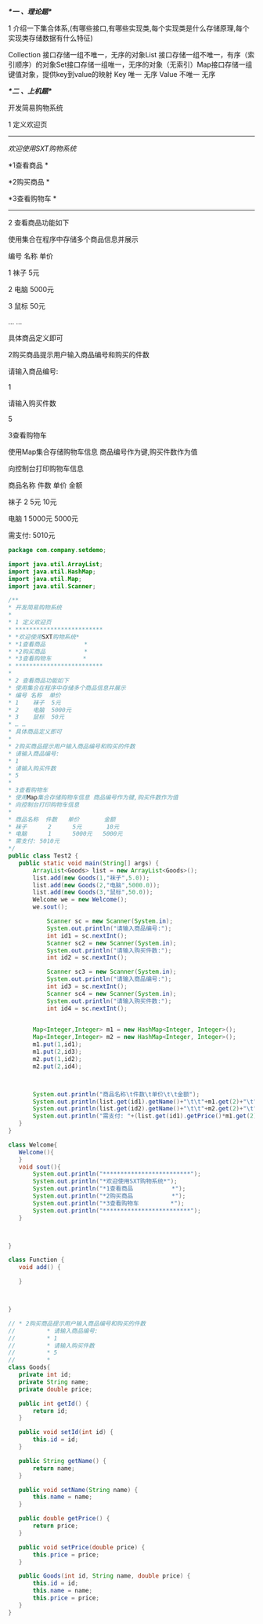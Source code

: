 ***\*一 、理论题\****

1 介绍一下集合体系,(有哪些接口,有哪些实现类,每个实现类是什么存储原理,每个实现类存储数据有什么特征)

Collection 接口存储一组不唯一，无序的对象List 接口存储一组不唯一，有序（索引顺序）的对象Set接口存储一组唯一，无序的对象（无索引）Map接口存储一组键值对象，提供key到value的映射    Key 唯一 无序    Value 不唯一 无序

 

***\*二 、上机题\****

开发简易购物系统

 

1 定义欢迎页

*************************

*欢迎使用SXT购物系统*

*1查看商品      *

*2购买商品      *

*3查看购物车     *

*************************

 

2 查看商品功能如下

使用集合在程序中存储多个商品信息并展示

编号 名称  单价

1  袜子 5元

2  电脑 5000元

3  鼠标 50元

… … 

具体商品定义即可

 

2购买商品提示用户输入商品编号和购买的件数

请输入商品编号:

1

请输入购买件数

5

 

3查看购物车

使用Map集合存储购物车信息 商品编号作为键,购买件数作为值

向控制台打印购物车信息

 

商品名称 件数  单价    金额

袜子   2    5元    10元

电脑   1    5000元  5000元

需支付: 5010元

 ```java
package com.company.setdemo;

import java.util.ArrayList;
import java.util.HashMap;
import java.util.Map;
import java.util.Scanner;

/**
 * 开发简易购物系统
 *
 * 1 定义欢迎页
 * *************************
 * *欢迎使用SXT购物系统*
 * *1查看商品           *
 * *2购买商品           *
 * *3查看购物车         *
 * *************************
 *
 * 2 查看商品功能如下
 * 使用集合在程序中存储多个商品信息并展示
 * 编号 名称  单价
 * 1    袜子  5元
 * 2    电脑  5000元
 * 3    鼠标  50元
 * … …
 * 具体商品定义即可
 *
 * 2购买商品提示用户输入商品编号和购买的件数
 * 请输入商品编号:
 * 1
 * 请输入购买件数
 * 5
 *
 * 3查看购物车
 * 使用Map集合存储购物车信息 商品编号作为键,购买件数作为值
 * 向控制台打印购物车信息
 *
 * 商品名称  件数   单价       金额
 * 袜子      2      5元       10元
 * 电脑      1      5000元   5000元
 * 需支付: 5010元
 */
public class Test2 {
    public static void main(String[] args) {
        ArrayList<Goods> list = new ArrayList<Goods>();
        list.add(new Goods(1,"袜子",5.0));
        list.add(new Goods(2,"电脑",5000.0));
        list.add(new Goods(3,"鼠标",50.0));
        Welcome we = new Welcome();
        we.sout();

            Scanner sc = new Scanner(System.in);
            System.out.println("请输入商品编号:");
            int id1 = sc.nextInt();
            Scanner sc2 = new Scanner(System.in);
            System.out.println("请输入购买件数:");
            int id2 = sc.nextInt();

            Scanner sc3 = new Scanner(System.in);
            System.out.println("请输入商品编号:");
            int id3 = sc.nextInt();
            Scanner sc4 = new Scanner(System.in);
            System.out.println("请输入购买件数:");
            int id4 = sc.nextInt();
           

        Map<Integer,Integer> m1 = new HashMap<Integer, Integer>();
        Map<Integer,Integer> m2 = new HashMap<Integer, Integer>();
        m1.put(1,id1);
        m1.put(2,id3);
        m2.put(1,id2);
        m2.put(2,id4);



        System.out.println("商品名称\t件数\t单价\t\t金额");
        System.out.println(list.get(id1).getName()+"\t\t"+m1.get(2)+"\t"+list.get(id1).getPrice()+"\t"+list.get(id1).getPrice()*m1.get(2));
        System.out.println(list.get(id2).getName()+"\t\t"+m2.get(2)+"\t"+list.get(id1).getPrice()+"\t"+list.get(id2).getPrice()*m2.get(2));
        System.out.println("需支付: "+(list.get(id1).getPrice()*m1.get(2)+list.get(id2).getPrice()*m2.get(2))+"元");
    }
}

class Welcome{
    Welcome(){
    }
    void sout(){
        System.out.println("*************************");
        System.out.println("*欢迎使用SXT购物系统*");
        System.out.println("*1查看商品           *");
        System.out.println("*2购买商品           *");
        System.out.println("*3查看购物车         *");
        System.out.println("*************************");
    }



}

class Function {
    void add() {

    }



}

// * 2购买商品提示用户输入商品编号和购买的件数
//         * 请输入商品编号:
//         * 1
//         * 请输入购买件数
//         * 5
//         *
class Goods{
    private int id;
    private String name;
    private double price;

    public int getId() {
        return id;
    }

    public void setId(int id) {
        this.id = id;
    }

    public String getName() {
        return name;
    }

    public void setName(String name) {
        this.name = name;
    }

    public double getPrice() {
        return price;
    }

    public void setPrice(double price) {
        this.price = price;
    }

    public Goods(int id, String name, double price) {
        this.id = id;
        this.name = name;
        this.price = price;
    }
}


 ```

